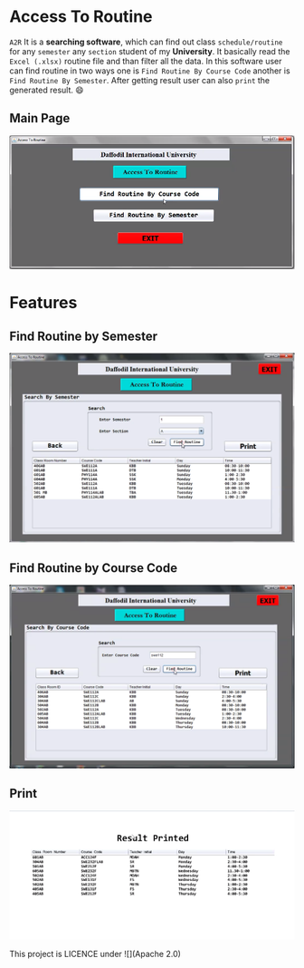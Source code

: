 # Access To Routine

`A2R` It is a **searching software**, which can find out class `schedule/routine` for any `semester` any `section` student of my **University**. It basically read the `Excel (.xlsx)` routine file and than filter all the data. In this software user can find routine in two ways one is `Find Routine By Course Code` another is `Find Routine By Semester`. After getting result user can also `print` the generated result. 😄

## Main Page
![Main_Page](https://github.com/78526Nasir/AccessToRoutine/blob/master/images/Main_Page.png)

# Features

## Find Routine by Semester
![Find_Routine_By_Semester](https://github.com/78526Nasir/AccessToRoutine/blob/master/images/Find_Routine_By_Semester.png)

## Find Routine by Course Code
![Fin_Routine_By_Course_Code](https://github.com/78526Nasir/AccessToRoutine/blob/master/images/Find_Routine_By_Course_Code.png)

## Print
![Printed_Result](https://github.com/78526Nasir/AccessToRoutine/blob/master/images/Printed_Result.png)


This project is LICENCE under ![](Apache 2.0)

